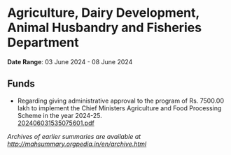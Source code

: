 # Agriculture, Dairy Development, Animal Husbandry and Fisheries Department

**Date Range**: 03 June 2024 - 08 June 2024


## Funds
- Regarding giving administrative approval to the program of Rs. 7500.00 lakh to implement the Chief Ministers Agriculture and Food Processing Scheme in the year 2024-25.\
  [202406031535075601.pdf](https://gr.maharashtra.gov.in/Site/Upload/Government%20Resolutions/English/202406031535075601.pdf)


*Archives of earlier summaries are available at http://mahsummary.orgpedia.in/en/archive.html*